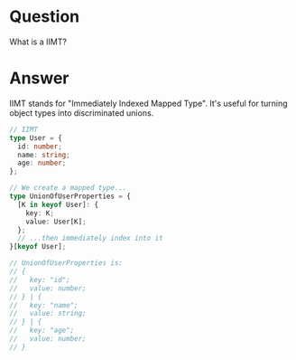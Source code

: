 # Question

What is a IIMT?

# Answer

IIMT stands for "Immediately Indexed Mapped Type". It's useful for turning object types into discriminated unions.

```ts
// IIMT
type User = {
  id: number;
  name: string;
  age: number;
};

// We create a mapped type...
type UnionOfUserProperties = {
  [K in keyof User]: {
    key: K;
    value: User[K];
  };
  // ...then immediately index into it
}[keyof User];

// UnionOfUserProperties is:
// {
//   key: "id";
//   value: number;
// } | {
//   key: "name";
//   value: string;
// } | {
//   key: "age";
//   value: number;
// }
```
